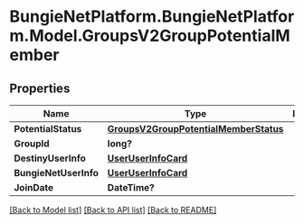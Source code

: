 # BungieNetPlatform.BungieNetPlatform.Model.GroupsV2GroupPotentialMember
## Properties

Name | Type | Description | Notes
------------ | ------------- | ------------- | -------------
**PotentialStatus** | [**GroupsV2GroupPotentialMemberStatus**](GroupsV2GroupPotentialMemberStatus.md) |  | [optional] 
**GroupId** | **long?** |  | [optional] 
**DestinyUserInfo** | [**UserUserInfoCard**](UserUserInfoCard.md) |  | [optional] 
**BungieNetUserInfo** | [**UserUserInfoCard**](UserUserInfoCard.md) |  | [optional] 
**JoinDate** | **DateTime?** |  | [optional] 

[[Back to Model list]](../README.md#documentation-for-models) [[Back to API list]](../README.md#documentation-for-api-endpoints) [[Back to README]](../README.md)


